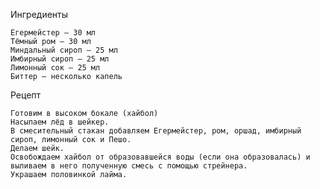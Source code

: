 Ингредиенты

    Егермейстер — 30 мл
    Тёмный ром — 30 мл
    Миндальный сироп — 25 мл
    Имбирный сироп — 25 мл
    Лимонный сок — 25 мл
    Биттер — несколько капель

Рецепт

    Готовим в высоком бокале (хайбол)
    Насыпаем лёд в шейкер.
    В смесительный стакан добавляем Егермейстер, ром, оршад, имбирный сироп, лимонный сок и Пешо.
    Делаем шейк.
    Освобождаем хайбол от образовавшейся воды (если она образовалась) и выливаем в него полученную смесь с помощью стрейнера.
    Украшаем половинкой лайма.
